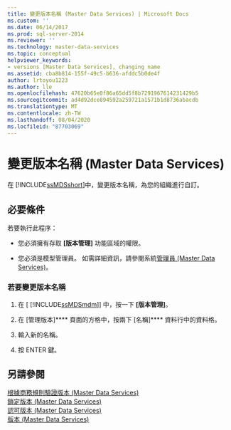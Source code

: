 ```yaml
---
title: 變更版本名稱 (Master Data Services) | Microsoft Docs
ms.custom: ''
ms.date: 06/14/2017
ms.prod: sql-server-2014
ms.reviewer: ''
ms.technology: master-data-services
ms.topic: conceptual
helpviewer_keywords:
- versions [Master Data Services], changing name
ms.assetid: cba8b814-155f-49c5-b636-afddc5b0de4f
author: lrtoyou1223
ms.author: lle
ms.openlocfilehash: 47620b65e0f86a65dd5f8b7291967614231429b5
ms.sourcegitcommit: ad4d92dce894592a259721a1571b1d8736abacdb
ms.translationtype: MT
ms.contentlocale: zh-TW
ms.lasthandoff: 08/04/2020
ms.locfileid: "87703069"
---
```

# <a name="change-a-version-name-master-data-services"></a>變更版本名稱 (Master Data Services)
  在 [!INCLUDE[ssMDSshort](../includes/ssmdsshort-md.md)]中，變更版本名稱，為您的組織進行自訂。  
  
## <a name="prerequisites"></a>必要條件  
 若要執行此程序：  
  
-   您必須擁有存取 **[版本管理]** 功能區域的權限。  
  
-   您必須是模型管理員。 如需詳細資訊，請參閱系統[管理員 &#40;Master Data Services&#41;](administrators-master-data-services.md)。  
  
### <a name="to-change-the-version-name"></a>若要變更版本名稱  
  
1.  在 [ [!INCLUDE[ssMDSmdm](../includes/ssmdsmdm-md.md)]] 中，按一下 **[版本管理]**。  
  
2.  在 [管理版本]**** 頁面的方格中，按兩下 [名稱]**** 資料行中的資料格。  
  
3.  輸入新的名稱。  
  
4.  按 ENTER 鍵。  
  
## <a name="see-also"></a>另請參閱  
 [根據商務規則驗證版本 &#40;Master Data Services&#41;](../../2014/master-data-services/validate-a-version-against-business-rules-master-data-services.md)   
 [鎖定版本 &#40;Master Data Services&#41;](../../2014/master-data-services/lock-a-version-master-data-services.md)   
 [認可版本 &#40;Master Data Services&#41;](../../2014/master-data-services/commit-a-version-master-data-services.md)   
 [版本 &#40;Master Data Services&#41;](../../2014/master-data-services/versions-master-data-services.md)  
  
  
